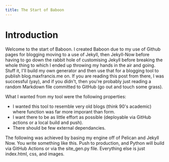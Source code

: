 ```yaml
---
title: The Start of Baboon
---
```


# Introduction
Welcome to the start of Baboon. I created Baboon due to my use of Github pages for blogging moving to a use of Jekyll, then Jekyll-Now before having to go down the rabbit hole of customising Jekyll before breaking the whole thing to which I ended up throwing my hands in the air and going. Stuff it, I'll build my own generator and then use that for a blogging tool to publish blog.maxfrancis.me on. If you are reading this post from there, I was successful (yay), and if you didn't, then you're probably just reading a random Markdown file committed to GitHub (go out and touch some grass).

What I wanted from my tool were the following properties:
- I wanted this tool to resemble very old blogs (think 90's academic) where function was far more imporant than form.
- I want there to be as little effort as possible (deployable via GitHub actions or a local build and push).
- There should be few external dependancies.

The following was achieved by basing my engine off of Pelican and Jekyll Now. You write something like this. Push to production, and Python will build via GitHub Actions or via the site_gen.py file. Everything else is just index.html, css, and images.

